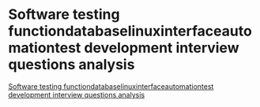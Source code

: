 # Software testing functiondatabaselinuxinterfaceautomationtest development interview questions analysis
[Software testing functiondatabaselinuxinterfaceautomationtest development interview questions analysis](https://aiwithcloud.com/2022/09/16/software_testing_functiondatabaselinuxinterfaceautomationtest_development_interview_questions_analysis/)
